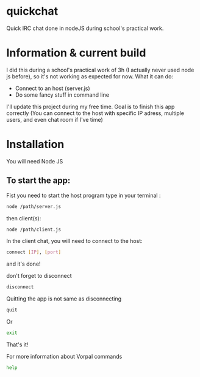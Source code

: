 # quickchat
Quick IRC chat done in nodeJS during school's practical work.

# Information & current build
I did this during a school's practical work of 3h (I actually never used node js before), so it's not working as expected for now.
What it can do:
- Connect to an host (server.js)
- Do some fancy stuff in command line

I'll update this project during my free time. Goal is to finish this app correctly (You can connect to the host with specific IP adress, multiple users, and even chat room if I've time)

# Installation
You will need Node JS

## To start the app:
Fist you need to start the host program
type in your terminal : 
```bash
node /path/server.js
```
then client(s): 
```bash
node /path/client.js
```

In the client chat, you will need to connect to the host:
```bash
connect [IP], [port]
```

and it's done!

don't forget to disconnect
```bash
disconnect
```

Quitting the app is not same as disconnecting
```bash
quit
```
Or
```bash
exit
```

That's it!

For more information about Vorpal commands
```bash
help
```
